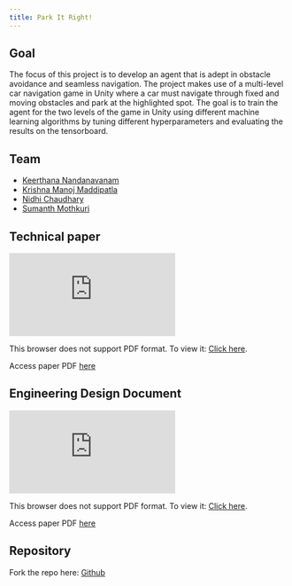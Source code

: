 ```yaml
---
title: Park It Right!
---
```


## Goal
The focus of this project is to develop an agent that is adept in obstacle avoidance and seamless navigation. The project makes use of a multi-level car navigation game in Unity where a car must navigate through fixed and moving obstacles and park at the highlighted spot. The goal is to train the agent for the two levels of the game in Unity using different machine learning algorithms by tuning different hyperparameters and evaluating the results on the tensorboard.

## Team
* [Keerthana Nandanavanam](https://www.linkedin.com/in/keerthana-nandanavanam/)
* [Krishna Manoj Maddipatla](https://www.linkedin.com/in/krishna-manoj-maddipatla/)
* [Nidhi Chaudhary](https://www.linkedin.com/in/nidhi86/)
* [Sumanth Mothkuri](https://www.linkedin.com/in/sumanth-mothkuri/)

## Technical paper

<object data="https://usc-csci527-spring2021.github.io/Park-It-Right-/TechnicalPaper.pdf" type="application/pdf" width="600px" height="500px">
    <embed src="https://usc-csci527-spring2021.github.io/Park-It-Right-/TechnicalPaper.pdf">
        <p>This browser does not support PDF format. To view it: <a href="https://usc-csci527-spring2021.github.io/Park-It-Right-/TechnicalPaper.pdf">Click here</a>.</p>
    </embed>
</object>

Access paper PDF [here](https://usc-csci527-spring2021.github.io/Park-It-Right-/TechnicalPaper.pdf)

## Engineering Design Document

<object data="https://usc-csci527-spring2021.github.io/Park-It-Right-/EDD_Midterm.pdf" type="application/pdf" width="600px" height="500px">
    <embed src="https://usc-csci527-spring2021.github.io/Park-It-Right-/EDD_Midterm.pdf">
        <p>This browser does not support PDF format. To view it: <a href="https://usc-csci527-spring2021.github.io/Park-It-Right-/EDD_Midterm.pdf">Click here</a>.</p>
    </embed>
</object>

Access paper PDF [here](https://usc-csci527-spring2021.github.io/Park-It-Right-/EDD_Midterm.pdf)


## Repository

Fork the repo here: [Github](https://github.com/USC-CSCI527-Spring2021/Park-It-Right-)
